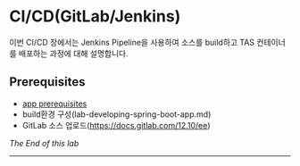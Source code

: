 

# CI/CD(GitLab/Jenkins)
이번 CI/CD 장에서는 Jenkins Pipeline을 사용하여 소스를 build하고 TAS 컨테이너를 배포하는 과정에 대해 설명합니다.

## Prerequisites
- [app prerequisites](lab-prerequisites-app.md)
- build환경 구성(lab-developing-spring-boot-app.md)
- GitLab 소스 업로드(https://docs.gitlab.com/12.10/ee)



*The End of this lab*

---
